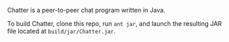 Chatter is a peer-to-peer chat program written in Java.

To build Chatter, clone this repo, run `ant jar`, and launch the resulting JAR file located at `build/jar/Chatter.jar`.
